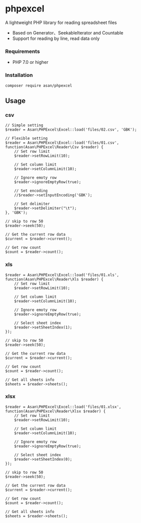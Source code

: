 # phpexcel
A lightweight PHP library for reading spreadsheet files
  - Based on Generator、SeekableIterator and Countable
  - Support for reading by line, read data only

### Requirements

  - PHP 7.0 or higher

### Installation

    composer require asan/phpexcel

## Usage

### csv

```
// Simple setting 
$reader = Asan\PHPExcel\Excel::load('files/02.csv', 'GBK');

// Flexible setting
$reader = Asan\PHPExcel\Excel::load('files/01.csv', function(Asan\PHPExcel\Reader\Csv $reader) {
    // Set row limit
    $reader->setRowLimit(10);

    // Set column limit
    $reader->setColumnLimit(10);

    // Ignore emoty row
    $reader->ignoreEmptyRow(true);

    // Set encoding
    //$reader->setInputEncoding('GBK');

    // Set delimiter
    $reader->setDelimiter("\t");
}, 'GBK');

// skip to row 50 
$reader->seek(50);

// Get the current row data
$current = $reader->current();

// Get row count
$count = $reader->count();
```

### xls

```
$reader = Asan\PHPExcel\Excel::load('files/01.xls', function(Asan\PHPExcel\Reader\Xls $reader) {
    // Set row limit
    $reader->setRowLimit(10);

    // Set column limit
    $reader->setColumnLimit(10);

    // Ignore emoty row
    $reader->ignoreEmptyRow(true);

    // Select sheet index
    $reader->setSheetIndex(1);
});

// skip to row 50 
$reader->seek(50);

// Get the current row data
$current = $reader->current();

// Get row count
$count = $reader->count();

// Get all sheets info
$sheets = $reader->sheets();
```

### xlsx
```
$reader = Asan\PHPExcel\Excel::load('files/01.xlsx', function(Asan\PHPExcel\Reader\Xlsx $reader) {
    // Set row limit
    $reader->setRowLimit(10);

    // Set column limit
    $reader->setColumnLimit(10);

    // Ignore emoty row
    $reader->ignoreEmptyRow(true);

    // Select sheet index
    $reader->setSheetIndex(0);
});

// skip to row 50 
$reader->seek(50);

// Get the current row data
$current = $reader->current();

// Get row count
$count = $reader->count();

// Get all sheets info
$sheets = $reader->sheets();
```
